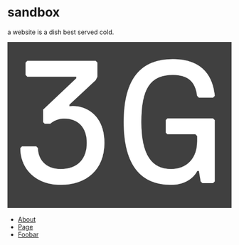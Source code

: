 # sandbox

a website is a dish best served cold.

![](./resources/5G.png)

- [About](./about.md)
- [Page](./page.md)
- [Foobar](./foobar.md)
